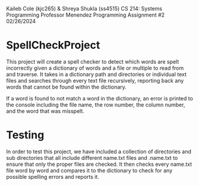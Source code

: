 Kaileb Cole (kjc265) & Shreya Shukla (ss4515)
CS 214: Systems Programming
Professor Menendez
Programming Assignment #2
02/26/2024

# SpellCheckProject
 This project will create a spell checker to detect which words are spelt incorrectly given a dictionary of words and a file or multiple to read from and traverse. It takes in a dictionary path and directories or individual text files and searches through every text file recursively, reporting back any words that cannot be found within the dictionary.

 If a word is found to not match a word in the dictionary, an error is printed to the console including the file name, the row number, the column number, and the word that was misspelt.

 # Testing
 In order to test this project, we have included a collection of directories and sub directories that all include different name.txt files and .name.txt to ensure that only the proper files are checked. It then checks every name.txt file word by word and compares it to the dictionary to check for any possible spelling errors and reports it.
